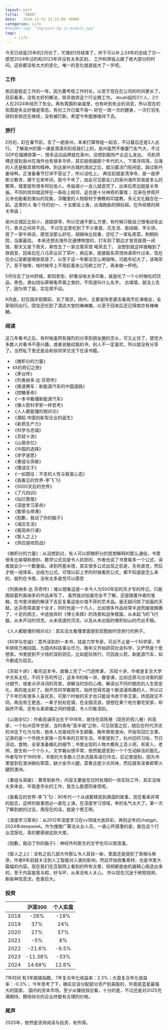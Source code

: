 ```yaml
---
layout: post
title:  "2024"
date:   2024-12-31 22:22:00 +0800
categories: Life
#header-img: "img/post-bg-js-module.jpg"
tags:
    - Life
---
```



今天已经是25年的2月份了，忙碌的1月结束了，终于可以补上24年的总结了😊～
感觉2024年过的和2023年并没有太多区别， 工作和带娃占据了绝大部分的时间。这些都没有太大的变化，唯一的变化就是娃大了一岁吧。

### 工作

依旧是稳定工作的一年，因为要考核工作时长，以至于现在在公司的时间更长了。目前看来，没有太好的解法，除非放弃这个行业换工作。
doubi组的3个人，2个人在2024年经历了失业。再有周围的亲戚里，也有听到失业的消息，所以现在的氛围是失业好像是常态，有份工作已属不易～
好在一周一次的健身，一次打羽毛球的安排还在继续，没有被打断，希望今年能够维持下去。

### 旅行

2月初，赶在春节前，去了一趟泉州，本来打算带娃一起去，不过最后还是2人出行。
了解泉州的第一课是滴滴司机给我们上的，泉州虽然不像厦门名气大，不过GDP在福建排第一，很多运动品牌就在泉州，没想到服饰产业这么发达。
司机师傅还提到泉州在海外也有很多华侨，其实挺佩服那个年代的人，下南洋闯荡，沿海的人还是极具冒险精神。到达泉州古城的酒店之后，就沿着涂门街闲逛，路过斯丹姜母鸭，正准备春节打烊不营业了，所以没吃上。
再往前就是清净寺，是一座伊斯兰教寺，建于北宋年间，距今千年了，由此可见那会儿的泉州海外贸易是多么的繁荣，城里就有很多阿拉伯人。寺庙很小一会儿就逛完了，出来后旁边就是关帝庙。不同的信仰就这样在一条街上相邻，这也是十分神奇的事情；
后来在参观开元寺也能看到类似的现象，浮雕里的人物取材于佛教和印度教，多元文化融合在一起。这里的人 每个月的初一、十五都会上香，出海跑船的拜妈祖，在外经商的拜关帝庙；

泉州古城区比较小，道路狭窄，所以交通不那么方便，有时候只能自己借电动车出行，景点之间并不远。
不过在这里吃到了不少美食，花生汤、面线糊、芋头饼。尝了一家牛排店，感觉没那么好吃，胡椒味比较重，还吃了一家私房菜，刺桐别院，当属最佳。
本来还想去海外交通博物馆的，打车到了那边才发现是周一闭馆，那天又是下雨天，索性去了一家古厝茶馆 喝茶去了。
没想到就这样接触到了铁观音，回来后在八马茶业买了茶叶，再后来，直接联系茶馆快递茶叶过来，现在在办公室都是喝铁观音了，以至于这一年都没怎么喝咖啡。可能年纪大了，该喝茶了。至于咖啡，啥时候早上不用赶着来公司刷工时了，再来做一杯吧。


5月份去了台州府城，紫阳老街，好像没啥太多印象，就是吃了一个小时候吃的饮品，黑色，类似烧仙草喝龟苓膏之类的，不知道叫什么名字。
古城墙，就没上去了，因为带了娃，实在爬不动。

9月底，赶在国庆假期前，去了南京，扬州，主要是陪老婆去看周杰伦演唱会，全家陪同出行。团宝还吃到了酒店大堂的棒棒糖，以至于回来后还记得南京有棒棒糖。

### 阅读

这几年看书之后，有时候虽然有强烈的分享到朋友圈的念头，可又止住了。感觉大多数人对看书不感兴趣，或者说触动我的书，别人不一定喜欢，所以就没有分享了。当然私下里还是会和徐同学交流下在读书籍。

* 《微积分的力量》
* 《X的奇幻之旅》
* 《茅台传》
* 《列奥纳多·达·芬奇传》
* 《换道赛车：新能源汽车的中国道路》
* 《控糖革命》
* 《一本书看懂新能源汽车》
* 《像火箭科学家一样思考》
* 《人人都能懂的相对论》
* 《潮起 中国创新型企业的诞生》
* 《新质生产力》
* 《科学与忠诚》
* 《苏轼十讲》
* 《山居杂忆》
* 《中国的选择》
* 《赤字迷思》
* 《重组与突破》
* 《慢读庄子》
* 《一如既往：不变的人性与致富心态》
* 《我看见的世界-李飞飞》
* 《5000天后的世界》
* 《了凡四训》
* 《灿烂敦煌》
* 《深度学习革命》
* 《繁荣与停滞》
* 《抱歉，我动了你的脑子》
* 《减压生活》
* 《极简央行课》
* 《智人之上》
* 《供应链攻防战》

《微积分的力量》：从没想到过，有人可以把微积分的思想解释的那么通俗，书里很多比喻堪称绝妙。数学公式总是令人抗拒的，作者也说了书里每多一个公式，读者就会少一个数量级。讲到阿基米德，其实很多公式出现之前是，先有直觉，然后才统一成体系，总结为公式。可惜以前上学的时候看到公式，都不知道是怎么来的，就列在书里。没有太多直觉可以感受

《列奥纳多·达·芬奇传》：难以想象这是一本今人为500年前的天才写的传记，只能围绕着列奥纳多的作品来写了。
虽然我对绘画完全不了解，还是随着作者的笔触，在书里详细的解读下去反复看这些价值不菲的艺术品。毫无疑问除了绘画的天赋，达芬奇简直是个全才，同时也是一个凡人，比如很多作品经常半途而废就搁置了，十足的鸽王，中途放弃的《博士来拜》的场景和战争壁画，从未起飞的飞行器，从未开动的坦克，从未改道的河流，以及从未出版的堆积如山的杰出手稿。

《人人都能懂的相对论》：其实没太看懂里面提到双胞胎时空旅行的例子。

《科学与忠诚》：意外读到的一本书，钱是力学专家，可远不止是一个科学家，早年排除万难回国，为国内科技事业尽力，晚年又开始研究社会科学，又俨然是个思想家。书里提到不少钱的深刻洞见，比如星际旅行，可回收火箭，新能源汽车，如今都成为现实。

《苏轼十讲》：看完这本书，就像上完了一门选修课， 苏轼十讲，作者是复旦大学中文系主任，不同于苏的传记，这本书的每一讲，像堂课，比如还原乌台诗案的部分细节，或者点评诗词的背景，讲解当时苏的心境，解读出不同时期苏的人生观变化，真的是太妙了。抛开苏的学霸属性，始终觉得苏是个极浪漫有趣的人，所以过了千年仍有很多人喜欢苏，可那个时候的天才也只能读书卖于帝王家。终因政见不同，再加帝王更迭，一辈子到处贬谪，在全国流浪，很想在某个地方置宅安家，却始终不得。还有与弟弟辙之间的情感，令人印象深刻。

《山居杂忆》：作者高诵芬出生于1918年，居住在双陈巷（现在的孩儿巷）的高家，一个杭州百年世家，当时素有“高半城”之称，可见财富之巨，随后在时代洪流的冲击下化为乌有，她本人也是经历半生颠簸，晚年移居澳洲，开始写回忆文章，记录的是一个传统大家族一百年来的日常生活。书里提到了，杭州旧时习俗，节日活动，食物，全家准备婚礼的细节；书里出现的人物大概有上百人吧，有家人，老师，医生和一个个仆人，文字看似很平常，依然能感受到一个个生动鲜活的面孔。作者写作于1995年，书里的大多数人已失去联系或已作古。后记里提到，因为书里提到在澳洲做杭帮菜，缺少金华火腿，菜肴总是少点风味，然后就有读者邮寄火腿到澳洲。


《重组与突破》：黄奇帆新作，内容主要是在位时处理的一些实际工作，其实没啥太多体会，毕竟是市长的工作，我怎么能感同身受呢。

《我看见的世界-李飞飞》：90年代一个从成都移民到美国的故事，现在看来非常的励志，这样的故事想必一直在上演，在深度学习领域，李的名气太大了。第一次了解到她的过去，用现在的话，就是个卷王啊。

《深度学习革命》：从2012年深度学习在cv领域大放异彩，再到近年的chatgpt，2024年deepseek。作为搜推广算法从业人员，一直心怀感激的是，能在这个行业混饭吃，真的要感谢这些大佬。


《抱歉，我动了你的脑子》：神经外科医生的文字也可以很浪漫。


《智人之上》：没有之前几部大作那么令人耳目一新，里面还是提到了真相与秩序。作者8年前就关注到人工智能对人类的影响，然后开始收集素材，也是书里大篇幅的内容。现在我们在互联网上看到的所有文章，视频都是由机器精心挑选出来的，至于内容是真与假，好与坏，从来没有人关心。
所以现在沉迷于刷短视频，刷各种信息流，危害巨大。

### 投资


||沪深300|个人实盘|
|:--:|:--:|:--:|
|2018|-26%|-18%|
|2019|37%|24%|
|2020|27%|57%|
|2021|-5%|8%|
|2022|-21.6%|-9.5%|
|2023|-11.38%|-33%|
|2024|14.68%|12.6%|

7年时间 有3年跑输指数，7年复合年化收益率：2.3%；大盘复合年化收益率：-0.3%； 
今年思考了下，确实应该分配部分资产到美股的，毕竟是蓝星最强大的国家。
国内的资本市场，至少从赚钱效应看，十分的差，不过还是对2025充满期待，期待持仓的企业终能有合理的价格。

### 尾声

2025年，依然是坚持阅读与投资，有所得。
